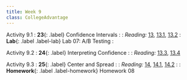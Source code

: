```yaml
---
title: Week 9
class: CollegeAdvantage
---
```


Activity 9.1
: **23**{: .label} Confidence Intervals
: <!--[Slides]#) &#8226; [Demos](#) &#8226; [Video](#)-->
: _Reading:_ [13](https://inferentialthinking.com/chapters/13/Estimation.html), [13.1](https://inferentialthinking.com/chapters/13/1/Percentiles.html), [13.2](https://inferentialthinking.com/chapters/13/2/Bootstrap.html)
: **Lab**{: .label .label-lab} Lab 07: A/B Testing
: <!--[Lab 07 Worksheet](#)-->

Activity 9.2
: **24**{: .label} Interpreting Confidence
: <!--[Slides]#) &#8226; [Demos](#) &#8226; [Video](#)-->
: _Reading:_ [13.3](https://inferentialthinking.com/chapters/13/3/Confidence_Intervals.html), [13.4](https://inferentialthinking.com/chapters/13/4/Using_Confidence_Intervals.html)

Activity 9.3
: **25**{: .label} Center and Spread
: <!--[Slides]#) &#8226; [Demos](#) &#8226; [Video](#)-->
: _Reading:_ [14](https://inferentialthinking.com/chapters/14/Why_the_Mean_Matters.html), [14.1](https://inferentialthinking.com/chapters/14/1/Properties_of_the_Mean.html), [14.2](https://inferentialthinking.com/chapters/14/2/Variability.html)
: <!--Supplemental Videos: [Standard Units](https://youtu.be/5R7D1a8ek-w), [Checking Chebyshev Bounds](https://youtu.be/Cl01jt8e0JI)-->
: **Homework**{: .label .label-homework} Homework 08
